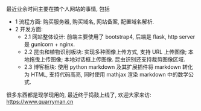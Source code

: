 最近业余时间主要在搞个人网站的事情, 包括
- 1 流程方面: 购买服务器, 购买域名, 网站备案, 配置域名解析.
- 2 开发方面: 
   - 2.1 网站整体设计: 前端主要使用了 bootstrap4, 后端是 flask, http server 是 gunicorn + nginx.
   - 2.2 昆虫和植物识别板块: 实现多种图像上传方式, 支持 URL 上传图像; 本地拖曳上传图像; 本地对话框上传图像. 昆虫识别还支持裁剪图像区域.
   - 2.3 博客板块: 使用 python markdown 及其扩展插件将 markdown 转化为 HTML, 支持代码高亮, 同时使用 mathjax 渲染 markdown 中的数学公式.

很多东西都是现学现用的, 最近终于捣鼓上线了, 欢迎大家来访: https://www.quarryman.cn